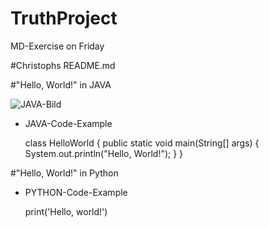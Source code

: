 # TruthProject
MD-Exercise on Friday

#Christophs README.md

#"Hello, World!" in JAVA

 ![JAVA-Bild](file://./java.jpeg "JAVA-Bild") 

- JAVA-Code-Example

    class HelloWorld {
        public static void main(String[] args) {
            System.out.println("Hello, World!"); 
        }
    }

#"Hello, World!" in Python

- PYTHON-Code-Example

    print('Hello, world!')

